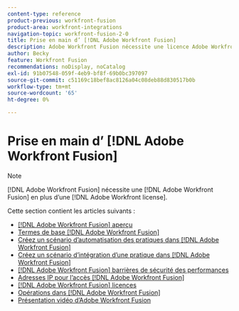 ```yaml
---
content-type: reference
product-previous: workfront-fusion
product-area: workfront-integrations
navigation-topic: workfront-fusion-2-0
title: Prise en main d’ [!DNL Adobe Workfront Fusion]
description: Adobe Workfront Fusion nécessite une licence Adobe Workfront Fusion en plus d’une licence Adobe Workfront.
author: Becky
feature: Workfront Fusion
recommendations: noDisplay, noCatalog
exl-id: 91b07548-059f-4eb9-bf8f-69b0bc397097
source-git-commit: c51169c18bef8ac8126a04c08deb88d830517b0b
workflow-type: tm+mt
source-wordcount: '65'
ht-degree: 0%

---
```


# Prise en main d’ [!DNL Adobe Workfront Fusion]

>[!NOTE]
>
>[!DNL Adobe Workfront Fusion] nécessite une [!DNL Adobe Workfront Fusion] en plus d’une [!DNL Adobe Workfront license].

Cette section contient les articles suivants :

* [[!DNL Adobe Workfront Fusion] aperçu](../../workfront-fusion/get-started/workfront-fusion-overview.md)
* [Termes de base [!DNL Adobe Workfront Fusion]](../../workfront-fusion/get-started/basic-terms.md)
* [Créez un scénario d’automatisation des pratiques dans [!DNL Adobe Workfront Fusion]](../../workfront-fusion/get-started/create-a-practice-automation-scenario.md)
* [Créez un scénario d’intégration d’une pratique dans [!DNL Adobe Workfront Fusion]](../../workfront-fusion/get-started/create-a-practice-scenario.md)
* [[!DNL Adobe Workfront Fusion] barrières de sécurité des performances](../../workfront-fusion/get-started/fusion-performance-guardrails.md)
* [Adresses IP pour l’accès [!DNL Adobe Workfront Fusion]](../../workfront-fusion/get-started/ip-addresses-for-fusion.md)
* [[!DNL Adobe Workfront Fusion] licences](../../workfront-fusion/get-started/license-automation-vs-integration.md)
* [Opérations dans [!DNL Adobe Workfront Fusion]](../../workfront-fusion/get-started/operations-in-workfront-fusion.md)
* [Présentation vidéo d’Adobe Workfront Fusion](/help/quicksilver/workfront-fusion/get-started/fusion-basics-videos.md)
